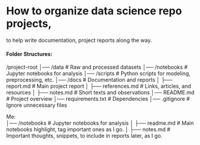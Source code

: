# How to organize data science repo projects, 
to help write documentation, project reports along the way.

#### Folder Structures:  
/project-root
│── /data                # Raw and processed datasets
│── /notebooks           # Jupyter notebooks for analysis
│── /scripts             # Python scripts for modeling, preprocessing, etc.
│── /docs                # Documentation and reports
│    ├── report.md       # Main project report
│    ├── references.md   # Links, articles, and resources
│    ├── notes.md        # Short texts and observations
│── README.md            # Project overview
│── requirements.txt     # Dependencies
│── .gitignore           # Ignore unnecessary files


Me:  
│── /notebooks           # Jupyter notebooks for analysis
│    ├── readme.md       # Main notebooks highlight, tag important ones as I go. 
│    ├── notes.md        # Important thoughts, snippets, to include in reports later, as I go. 
